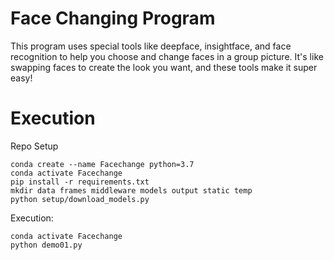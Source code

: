 # Face Changing Program

This program uses special tools like deepface, insightface, and face recognition to help you choose and change faces in a group picture. It's like swapping faces to create the look you want, and these tools make it super easy!

# Execution

Repo Setup

```
conda create --name Facechange python=3.7
conda activate Facechange
pip install -r requirements.txt
mkdir data frames middleware models output static temp
python setup/download_models.py
```

Execution:

```
conda activate Facechange
python demo01.py
```
